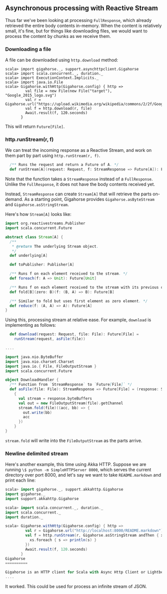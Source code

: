 Asynchronous processing with Reactive Stream
--------------------------------------------

Thus far we've been looking at processing `FullResponse`,
which already retrieved the entire body contents in-memory.
When the content is relatively small, it's fine,
but for things like downloading files, we would want
to process the content by chunks as we receive them.

### Downloading a file

A file can be downloaded using `http.download` method:

```console:new
scala> import gigahorse._, support.asynchttpclient.Gigahorse
scala> import scala.concurrent._, duration._
scala> import ExecutionContext.Implicits._
scala> import java.io.File
scala> Gigahorse.withHttp(Gigahorse.config) { http =>
         val file = new File(new File("target"), "Google_2015_logo.svg")
         val r = Gigahorse.url("https://upload.wikimedia.org/wikipedia/commons/2/2f/Google_2015_logo.svg")
         val f = http.download(r, file)
         Await.result(f, 120.seconds)
       }
```

This will return `Future[File]`.

### http.runStream(r, f)

We can treat the incoming response as a Reactive Stream,
and work on them part by part using `http.runStream(r, f)`.

```scala
  /** Runs the request and return a Future of A. */
  def runStream[A](request: Request, f: StreamResponse => Future[A]): Future[A]
```

Note that the function takes a `StreamResponse` instead of a `FullResponse`. Unlike the `FullResponse`, it does not have the body contents received yet.

Instead, `StreamResponse` can create `Stream[A]` that will retrieve the parts on-demand.
As a starting point, Gigahorse provides `Gigahorse.asByteStream` and `Gigahorse.asStringStream`.

Here's how `Stream[A]` looks like:

```scala
import org.reactivestreams.Publisher
import scala.concurrent.Future

abstract class Stream[A] {
  /**
   * @return The underlying Stream object.
   */
  def underlying[A]

  def toPublisher: Publisher[A]

  /** Runs f on each element received to the stream. */
  def foreach(f: A => Unit): Future[Unit]

  /** Runs f on each element received to the stream with its previous output. */
  def fold[B](zero: B)(f: (B, A) => B): Future[B]

  /** Similar to fold but uses first element as zero element. */
  def reduce(f: (A, A) => A): Future[A]
}
```

Using this, processing stream at relative ease.
For example, `download` is implementing as follows:

```scala
  def download(request: Request, file: File): Future[File] =
    runStream(request, asFile(file))

....

import java.nio.ByteBuffer
import java.nio.charset.Charset
import java.io.{ File, FileOutputStream }
import scala.concurrent.Future

object DownloadHandler {
  /** Function from `StreamResponse` to `Future[File]` */
  def asFile(file: File): StreamResponse => Future[File] = (response: StreamResponse) =>
    {
      val stream = response.byteBuffers
      val out = new FileOutputStream(file).getChannel
      stream.fold(file)((acc, bb) => {
        out.write(bb)
        acc
      })
    }
}
```

`stream.fold` will write into the `FileOutputStream` as the parts arrive.

### Newline delimited stream

Here's another example, this time using Akka HTTP.
Suppose we are running `\$ python -m SimpleHTTPServer 8000`, which serves the current directory over port 8000, and let's say we want to take `README.markdown` and print each line:

```scala
scala> import gigahorse._, support.akkahttp.Gigahorse
import gigahorse._
import support.akkahttp.Gigahorse

scala> import scala.concurrent._, duration._
import scala.concurrent._
import duration._

scala> Gigahorse.withHttp(Gigahorse.config) { http =>
         val r = Gigahorse.url("http://localhost:8000/README.markdown").get
         val f = http.runStream(r, Gigahorse.asStringStream andThen { xs =>
           xs.foreach { s => println(s) }
         })
         Await.result(f, 120.seconds)
       }
Gigahorse
==========

Gigahorse is an HTTP client for Scala with Async Http Client or Lightbend Akka HTTP underneath.
....
```

It worked. This could be used for process an infinite stream of JSON.
